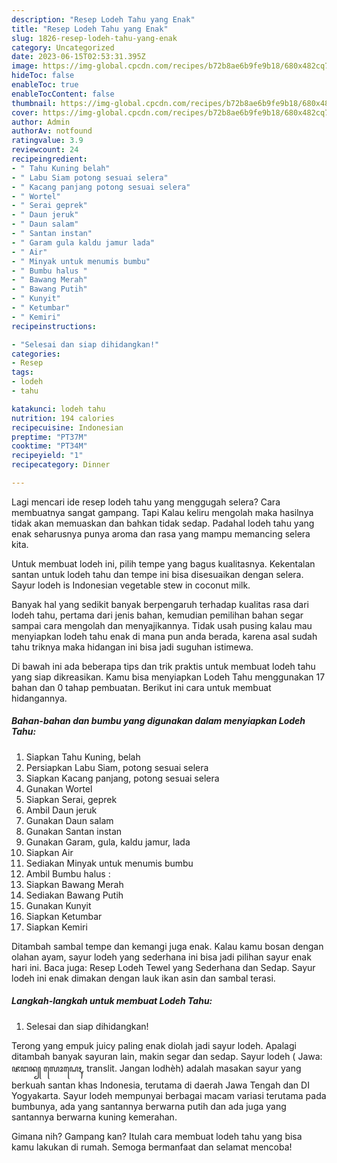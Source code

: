 ```yaml
---
description: "Resep Lodeh Tahu yang Enak"
title: "Resep Lodeh Tahu yang Enak"
slug: 1826-resep-lodeh-tahu-yang-enak
category: Uncategorized
date: 2023-06-15T02:53:31.395Z
image: https://img-global.cpcdn.com/recipes/b72b8ae6b9fe9b18/680x482cq70/lodeh-tahu-foto-resep-utama.jpg
hideToc: false
enableToc: true
enableTocContent: false
thumbnail: https://img-global.cpcdn.com/recipes/b72b8ae6b9fe9b18/680x482cq70/lodeh-tahu-foto-resep-utama.jpg
cover: https://img-global.cpcdn.com/recipes/b72b8ae6b9fe9b18/680x482cq70/lodeh-tahu-foto-resep-utama.jpg
author: Admin
authorAv: notfound
ratingvalue: 3.9
reviewcount: 24
recipeingredient:
- " Tahu Kuning belah"
- " Labu Siam potong sesuai selera"
- " Kacang panjang potong sesuai selera"
- " Wortel"
- " Serai geprek"
- " Daun jeruk"
- " Daun salam"
- " Santan instan"
- " Garam gula kaldu jamur lada"
- " Air"
- " Minyak untuk menumis bumbu"
- " Bumbu halus "
- " Bawang Merah"
- " Bawang Putih"
- " Kunyit"
- " Ketumbar"
- " Kemiri"
recipeinstructions:

- "Selesai dan siap dihidangkan!"
categories:
- Resep
tags:
- lodeh
- tahu

katakunci: lodeh tahu 
nutrition: 194 calories
recipecuisine: Indonesian
preptime: "PT37M"
cooktime: "PT34M"
recipeyield: "1"
recipecategory: Dinner

---
```



Lagi mencari ide resep lodeh tahu yang menggugah selera? Cara membuatnya sangat gampang. Tapi Kalau keliru mengolah maka hasilnya tidak akan memuaskan dan bahkan tidak sedap. Padahal lodeh tahu yang enak seharusnya punya aroma dan rasa yang mampu memancing selera kita.


Untuk membuat lodeh ini, pilih tempe yang bagus kualitasnya. Kekentalan santan untuk lodeh tahu dan tempe ini bisa disesuaikan dengan selera. Sayur lodeh is Indonesian vegetable stew in coconut milk.

Banyak hal yang sedikit banyak berpengaruh terhadap kualitas rasa dari lodeh tahu, pertama dari jenis bahan, kemudian pemilihan bahan segar sampai cara mengolah dan menyajikannya. Tidak usah pusing kalau mau menyiapkan lodeh tahu enak di mana pun anda berada, karena asal sudah tahu triknya maka hidangan ini bisa jadi suguhan istimewa.


Di bawah ini ada beberapa tips dan trik praktis untuk membuat lodeh tahu yang siap dikreasikan. Kamu bisa menyiapkan Lodeh Tahu menggunakan 17 bahan dan 0 tahap pembuatan. Berikut ini cara untuk membuat hidangannya.

<!--inarticleads1-->

##### Bahan-bahan dan bumbu yang digunakan dalam menyiapkan Lodeh Tahu:

1. Siapkan  Tahu Kuning, belah
1. Persiapkan  Labu Siam, potong sesuai selera
1. Siapkan  Kacang panjang, potong sesuai selera
1. Gunakan  Wortel
1. Siapkan  Serai, geprek
1. Ambil  Daun jeruk
1. Gunakan  Daun salam
1. Gunakan  Santan instan
1. Gunakan  Garam, gula, kaldu jamur, lada
1. Siapkan  Air
1. Sediakan  Minyak untuk menumis bumbu
1. Ambil  Bumbu halus :
1. Siapkan  Bawang Merah
1. Sediakan  Bawang Putih
1. Gunakan  Kunyit
1. Siapkan  Ketumbar
1. Siapkan  Kemiri


Ditambah sambal tempe dan kemangi juga enak. Kalau kamu bosan dengan olahan ayam, sayur lodeh yang sederhana ini bisa jadi pilihan sayur enak hari ini. Baca juga: Resep Lodeh Tewel yang Sederhana dan Sedap. Sayur lodeh ini enak dimakan dengan lauk ikan asin dan sambal terasi. 

<!--inarticleads2-->

##### Langkah-langkah untuk membuat Lodeh Tahu:


1. Selesai dan siap dihidangkan!

Terong yang empuk juicy paling enak diolah jadi sayur lodeh. Apalagi ditambah banyak sayuran lain, makin segar dan sedap. Sayur lodeh ( Jawa: ꦗꦔꦤ꧀ ꦭꦺꦴꦝꦺꦃ, translit. Jangan lodhèh) adalah masakan sayur yang berkuah santan khas Indonesia, terutama di daerah Jawa Tengah dan DI Yogyakarta. Sayur lodeh mempunyai berbagai macam variasi terutama pada bumbunya, ada yang santannya berwarna putih dan ada juga yang santannya berwarna kuning kemerahan. 

Gimana nih? Gampang kan? Itulah cara membuat lodeh tahu yang bisa kamu lakukan di rumah. Semoga bermanfaat dan selamat mencoba!
